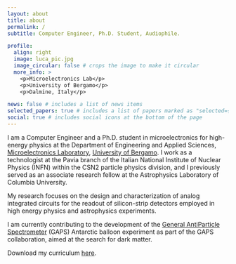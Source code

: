 ```yaml
---
layout: about
title: about
permalink: /
subtitle: Computer Engineer, Ph.D. Student, Audiophile.

profile:
  align: right
  image: luca_pic.jpg
  image_circular: false # crops the image to make it circular
  more_info: >
    <p>Microelectronics Lab</p>
    <p>University of Bergamo</p>
    <p>Dalmine, Italy</p>

news: false # includes a list of news items
selected_papers: true # includes a list of papers marked as "selected={true}"
social: true # includes social icons at the bottom of the page
---
```


I am a Computer Engineer and a Ph.D. student in microelectronics for high-energy physics at the Department of Engineering and Applied Sciences, [Microelectronics Laboratory](https://microlab-unibg.it/#/home), [University of Bergamo](https://en.unibg.it/). I work as a technologist at the Pavia branch of the Italian National Institute of Nuclear Physics (INFN) within the CSN2 particle physics division, and I previously served as an associate research fellow at the Astrophysics Laboratory of Columbia University.

My research focuses on the design and characterization of analog integrated circuits for the readout of silicon-strip detectors employed in high energy physics and astrophysics experiments.

I am currently contributing to the development of the [General AntiParticle Spectrometer](https://gaps1.astro.ucla.edu/gaps/index.html) (GAPS) Antarctic balloon experiment as part of the GAPS collaboration, aimed at the search for dark matter.

Download my curriculum [here](https://lucaghislo.github.io/assets/pdf/cv_luca_ghislotti.pdf).